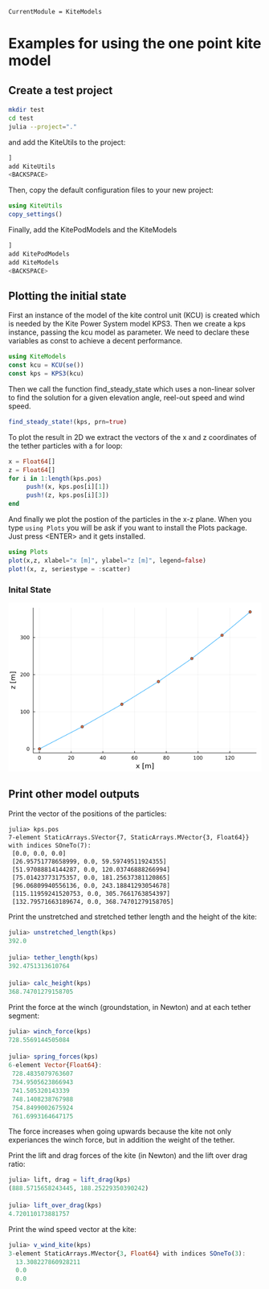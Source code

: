 ```@meta
CurrentModule = KiteModels
```
# Examples for using the one point kite model

## Create a test project
```bash
mkdir test
cd test
julia --project="."
```
and add the KiteUtils to the project:
```julia
]
add KiteUtils
<BACKSPACE>
```
Then, copy the default configuration files to your new project:
```julia
using KiteUtils
copy_settings()
```
Finally, add the KitePodModels and the KiteModels
```julia
]
add KitePodModels
add KiteModels
<BACKSPACE>
```

## Plotting the initial state
First an instance of the model of the kite control unit (KCU) is created which is needed by the Kite Power System model KPS3. Then we create a kps instance, passing the kcu model as parameter. We need to declare these variables as const to achieve a decent performance.
```julia
using KiteModels
const kcu = KCU(se())
const kps = KPS3(kcu)
```
Then we call the function find_steady_state which uses a non-linear solver to find the solution for a given elevation angle, reel-out speed and wind speed. 
```julia
find_steady_state!(kps, prn=true)
```
To plot the result in 2D we extract the vectors of the x and z coordinates of the tether particles with a for loop:
```julia
x = Float64[] 
z = Float64[]
for i in 1:length(kps.pos)
     push!(x, kps.pos[i][1])
     push!(z, kps.pos[i][3])
end
```
And finally we plot the postion of the particles in the x-z plane. When you type ```using Plots``` you will be ask if you want to install the Plots package. Just press \<ENTER\> and it gets installed.
```julia
using Plots
plot(x,z, xlabel="x [m]", ylabel="z [m]", legend=false)
plot!(x, z, seriestype = :scatter)
```
### Inital State
![Initial State](initial_state.png)

## Print other model outputs
Print the vector of the positions of the particles:
```
julia> kps.pos
7-element StaticArrays.SVector{7, StaticArrays.MVector{3, Float64}} with indices SOneTo(7):
 [0.0, 0.0, 0.0]
 [26.95751778658999, 0.0, 59.59749511924355]
 [51.97088814144287, 0.0, 120.03746888266994]
 [75.01423773175357, 0.0, 181.25637381120865]
 [96.06809940556136, 0.0, 243.18841293054678]
 [115.11959241520753, 0.0, 305.7661763854397]
 [132.79571663189674, 0.0, 368.74701279158705]

```
Print the unstretched and stretched tether length and the height of the kite:
```julia
julia> unstretched_length(kps)
392.0

julia> tether_length(kps)
392.4751313610764

julia> calc_height(kps)
368.74701279158705
``` 
Print the force at the winch (groundstation, in Newton) and at each tether segment:
```julia
julia> winch_force(kps)
728.5569144505084

julia> spring_forces(kps)
6-element Vector{Float64}:
 728.4835079763607
 734.9505623866943
 741.505320143339
 748.1408238767988
 754.8499002675924
 761.6993164647175
```
The force increases when going upwards because the kite not only experiances the winch force, but in addition the weight of the tether.

Print the lift and drag forces of the kite (in Newton) and the lift over drag ratio:
```julia
julia> lift, drag = lift_drag(kps)
(888.5715658243445, 188.25229350390242)

julia> lift_over_drag(kps)
4.720110173881757
```
Print the wind speed vector at the kite:
```julia
julia> v_wind_kite(kps)
3-element StaticArrays.MVector{3, Float64} with indices SOneTo(3):
  13.308227860928211
  0.0
  0.0
```
